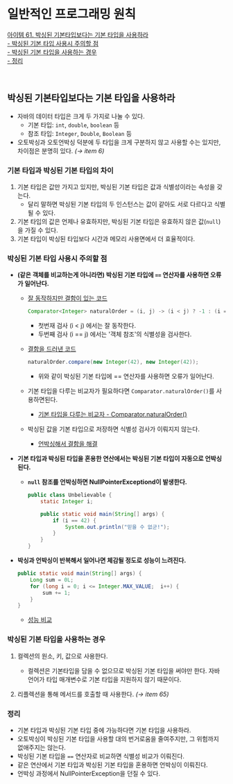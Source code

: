 # 일반적인 프로그래밍 원칙

[아이템 61. 박싱된 기본타입보다는 기본 타입을 사용하라](#박싱된-기본타입보다는-기본-타입을-사용하라)  
[- 박싱된 기본 타입 사용시 주의할 점](#박싱된-기본-타입-사용시-주의할-점)  
[- 박싱된 기본 타입을 사용하는 경우](#박싱된-기본-타입을-사용하는-경우)  
[- 정리](#정리)  

<br>

## 박싱된 기본타입보다는 기본 타입을 사용하라
- 자바의 데이터 타입은 크게 두 가지로 나눌 수 있다.
  - 기본 타입: `int`, `double`, `boolean` 등
  - 참조 타입: `Integer`, `Double`, `Boolean` 등
- 오토박싱과 오토언박싱 덕분에 두 타입을 크게 구분하지 않고 사용할 수는 있지만, 차이점은 분명히 있다. _(→ item 6)_

### 기본 타입과 박싱된 기본 타입의 차이
1. 기본 타입은 값만 가지고 있지만, 박싱된 기본 타입은 값과 식별성이라는 속성을 갖는다.
   - 달리 말하면 박싱된 기본 타입의 두 인스턴스는 값이 같아도 서로 다르다고 식별될 수 있다.
2. 기본 타입의 값은 언제나 유효하지만, 박싱된 기본 타입은 유효하지 않은 값(`null`)을 가질 수 있다.
3. 기본 타입이 박싱된 타입보다 시간과 메모리 사용면에서 더 효율적이다.


### 박싱된 기본 타입 사용시 주의할 점
- **(같은 객체를 비교하는게 아니라면) 박싱된 기본 타입에 `==` 연산자를 사용하면 오류가 일어난다.**
  - [잘 동작하지만 결함이 있는 코드](../../src/test/java/study/heejin/chapter9/item61/BrokenComparatorTest.java#LC15)
    ```java
    Comparator<Integer> naturalOrder = (i, j) -> (i < j) ? -1 : (i == j ? 0 : 1);
    ```
    - 첫번재 검사 (i < j) 에서는 잘 동작한다.
    - 두번째 검사 (i == j) 에서는 '객체 참조'의 식별성을 검사한다.
    
  - [결함을 드러낸 코드](../../src/test/java/study/heejin/chapter9/item61/BrokenComparatorTest.java#LC32)
    ```java
    naturalOrder.compare(new Integer(42), new Integer(42));
    ```
    - 위와 같이 박싱된 기본 타입에 == 연산자를 사용하면 오류가 일어난다.
    
  - 기본 타입을 다루는 비교자가 필요하다면 `Comparator.naturalOrder()`를 사용하면된다.
    - [기본 타입을 다루는 비교자 - Comparator.naturalOrder()](../../src/test/java/study/heejin/chapter9/item61/ComparatorTest.java#LC32)
  - 박싱된 값을 기본 타입으로 저장하면 식별성 검사가 이뤄지지 않는다. 
    - [언박싱해서 결함을 해결](../../src/test/java/study/heejin/chapter9/item61/ComparatorTest.java#LC15)
    

- **기본 타입과 박싱된 타입을 혼용한 연산에서는 박싱된 기본 타입이 자동으로 언박싱된다.**
  - **`null` 참조를 언박싱하면 NullPointerExceptiond이 발생한다.**
    ```java
    public class Unbelievable {
        static Integer i;
    
        public static void main(String[] args) {
            if (i == 42) {
                System.out.println("믿을 수 없군!");
            }
        }
    }
    ```

- **박싱과 언박싱이 반복해서 일어나면 체감될 정도로 성능이 느려진다.**
  ```java
  public static void main(String[] args) {
      Long sum = 0L;
      for (long i = 0; i <= Integer.MAX_VALUE;  i++) {
          sum += 1;
      }
  }
  ```
  - [성능 비교](../../src/test/java/study/heejin/chapter9/item61/AutoBoxingSpeedTest.java)


### 박싱된 기본 타입을 사용하는 경우
1. 컬렉션의 원소, 키, 값으로 사용한다.
   - 컬렉션은 기본타입을 담을 수 없으므로 박싱된 기본 타입을 써야만 한다. 자바 언어가 타입 매개변수로 기본 타입을 지원하지 않기 때문이다.

2. 리플렉션을 통해 메서드를 호출할 때 사용한다. _(→ item 65)_



### 정리
- 기본 타입과 박싱된 기본 타입 중에 가능하다면 기본 타입을 사용하라.
- 오토박싱이 박싱된 기본 타입을 사용할 대의 번거로움을 줄여주지만, 그 위험까지 없애주지는 않는다.
- 박싱된 기본 타입을 `==` 연산자로 비교하면 식별성 비교가 이뤄진다.
- 같은 연산에서 기본 타입과 박싱된 기본 타입을 혼용하면 언박싱이 이뤄진다.
- 언박싱 과정에서 NullPointerException을 던질 수 있다.



<br>

